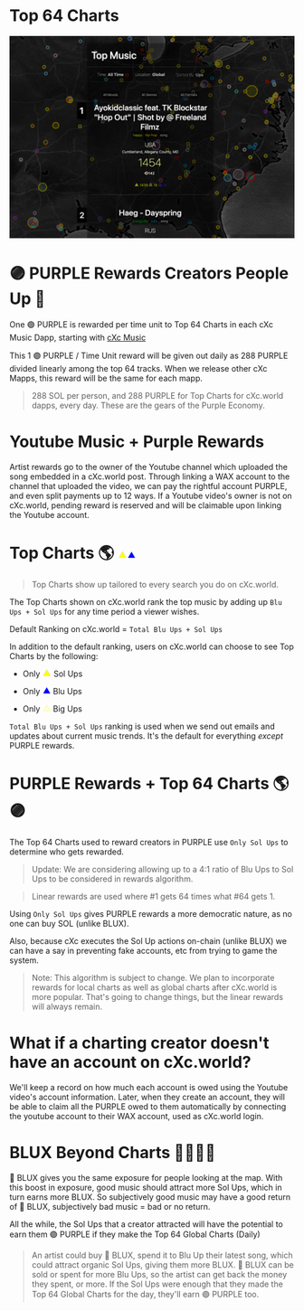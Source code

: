 # Top 64 Charts

<p align="center">
  <img width="auto" height="auto" src="Images/Charts-In-cXc-Music-cXc.world-beta-wide2.png">
</p>


# 🟣 PURPLE Rewards Creators People Up 🔌

One 🟣 PURPLE is rewarded per time unit to Top 64 Charts in each cXc Music Dapp, starting with [cXc Music](https://music.cXc.world)

This 1 🟣 PURPLE / Time Unit reward will be given out daily as 288 PURPLE divided linearly among the top 64 tracks. When we release other cXc Mapps, this reward will be the same for each mapp. 


> 288 SOL per person, and 288 PURPLE for Top Charts for cXc.world dapps, every day. These are the gears of the Purple Economy. 

# Youtube Music + Purple Rewards
Artist rewards go to the owner of the Youtube channel which uploaded the song embedded in a cXc.world post. Through linking a WAX account to the channel that uploaded the video, we can pay the rightful account PURPLE, and even split payments up to 12 ways. If a Youtube video's owner is not on cXc.world, pending reward is reserved and will be claimable upon linking the Youtube account. 

# Top Charts 🌎 <img width="auto" height="auto" src="Images/Icons/up12.png"><img width="auto" height="auto" src="Images/Icons/blueup12.png">

> Top Charts show up tailored to every search you do on cXc.world. 

The Top Charts shown on cXc.world rank the top music by adding up `Blu Ups + Sol Ups` for any time period a viewer wishes.  

Default Ranking on cXc.world = `Total Blu Ups + Sol Ups` 


In addition to the default ranking, users on cXc.world can choose to see Top Charts by the following:

- Only <img width="auto" height="auto" src="Images/Icons/up12.png">  Sol Ups  

- Only <img width="auto" height="auto" src="Images/Icons/blueup12.png">  Blu Ups  

- Only <img width="auto" height="auto" src="Images/Icons/bigup12.png">  Big Ups  


`Total Blu Ups + Sol Ups` ranking is used when we send out emails and updates about current music trends. It's the default for everything *except* PURPLE rewards. 


# PURPLE Rewards + Top 64 Charts 🌎🟣

The Top 64 Charts used to reward creators in PURPLE use `Only Sol Ups` to determine who gets rewarded. 

> Update: We are considering allowing up to a 4:1 ratio of Blu Ups to Sol Ups to be considered in rewards algorithm.

> Linear rewards are used where #1 gets 64 times what #64 gets 1.

Using `Only Sol Ups` gives PURPLE rewards a more democratic nature, as no one can buy SOL (unlike BLUX). 

Also, because cXc executes the Sol Up actions on-chain (unlike BLUX) we can have a say in preventing fake accounts, etc from trying to game the system. 


> Note: This algorithm is subject to change. We plan to incorporate rewards for local charts as well as global charts after cXc.world is more popular. That's going to change things, but the linear rewards will always remain. 


# What if a charting creator doesn't have an account on cXc.world?
We'll keep a record on how much each account is owed using the Youtube video's account information. Later, when they create an account, they will be able to claim all the PURPLE owed to them automatically by connecting the youtube account to their WAX account, used as cXc.world login. 


# BLUX Beyond Charts 🧠🔮🧙‍♂️

🔵  BLUX gives you the same exposure for people looking at the map. With this boost in exposure, good music should attract more Sol Ups, which in turn earns more BLUX. So subjectively good music may have a good return of 🔵 BLUX, subjectively bad music = bad or no return.  

All the while, the Sol Ups that a creator attracted will have the potential to earn them 🟣 PURPLE if they make the Top 64 Global Charts (Daily)

> An artist could buy 🔵 BLUX, spend it to Blu Up their latest song, which could attract organic Sol Ups, giving them more BLUX. 🔵 BLUX can be sold or spent for more Blu Ups, so the artist can get back the money they spent, or more. If the Sol Ups were enough that they made the Top 64 Global Charts for the day, they'll earn 🟣 PURPLE too. 
